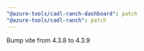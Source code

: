 ```yaml
---
"@azure-tools/cadl-ranch-dashboard": patch
"@azure-tools/cadl-ranch": patch
---
```


Bump vite from 4.3.8 to 4.3.9
